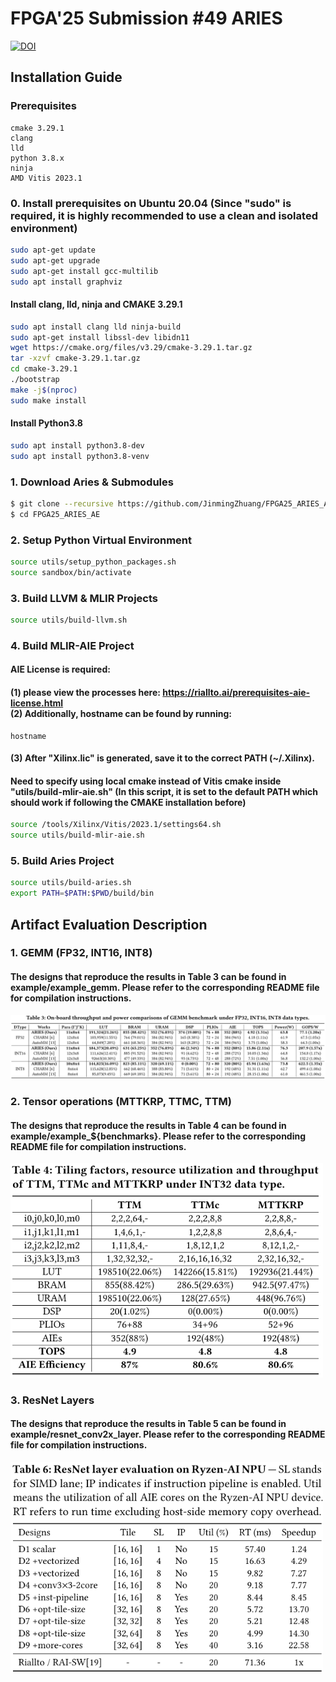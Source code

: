 # FPGA'25 Submission #49 ARIES
[![DOI](https://zenodo.org/badge/903644715.svg)](https://doi.org/10.5281/zenodo.14492668)

## Installation Guide

### Prerequisites
```
cmake 3.29.1 
clang
lld
python 3.8.x
ninja
AMD Vitis 2023.1
```
### 0. Install prerequisites on Ubuntu 20.04 (Since "sudo" is required, it is highly recommended to use a clean and isolated environment)
```sh
sudo apt-get update
sudo apt-get upgrade
sudo apt-get install gcc-multilib
sudo apt install graphviz
```
#### Install clang, lld, ninja and CMAKE 3.29.1
```sh
sudo apt install clang lld ninja-build
sudo apt-get install libssl-dev libidn11
wget https://cmake.org/files/v3.29/cmake-3.29.1.tar.gz
tar -xzvf cmake-3.29.1.tar.gz
cd cmake-3.29.1
./bootstrap
make -j$(nproc)
sudo make install
```

#### Install Python3.8
```sh
sudo apt install python3.8-dev
sudo apt install python3.8-venv
```

### 1. Download Aries & Submodules
```sh
$ git clone --recursive https://github.com/JinmingZhuang/FPGA25_ARIES_AE.git
$ cd FPGA25_ARIES_AE
```

### 2. Setup Python Virtual Environment
```sh
source utils/setup_python_packages.sh
source sandbox/bin/activate
```

### 3. Build LLVM & MLIR Projects
```sh
source utils/build-llvm.sh
```

### 4. Build MLIR-AIE Project 
#### AIE License is required: 
#### (1) please view the processes here: https://riallto.ai/prerequisites-aie-license.html <br> (2) Additionally, hostname can be found by running:<br>
```
hostname
```
#### (3) After "Xilinx.lic" is generated, save it to the correct PATH (~/.Xilinx).


#### Need to specify using local cmake instead of Vitis cmake inside "utils/build-mlir-aie.sh" (In this script, it is set to the default PATH which should work if following the CMAKE installation before)
```sh
source /tools/Xilinx/Vitis/2023.1/settings64.sh
source utils/build-mlir-aie.sh
```

### 5. Build Aries Project
```sh
source utils/build-aries.sh
export PATH=$PATH:$PWD/build/bin
```

##  Artifact Evaluation Description
### 1. GEMM (FP32, INT16, INT8)
#### The designs that reproduce the results in Table 3 can be found in example/example_gemm. Please refer to the corresponding README file for compilation instructions.
![Table 3](figures/table3.png)

### 2. Tensor operations (MTTKRP, TTMC, TTM)
#### The designs that reproduce the results in Table 4 can be found in example/example_${benchmarks}. Please refer to the corresponding README file for compilation instructions.
<img src="figures/table4.png" alt="Table 4" width="500">

### 3. ResNet Layers
#### The designs that reproduce the results in Table 5 can be found in example/resnet_conv2x_layer. Please refer to the corresponding README file for compilation instructions.
<img src="figures/table5.png" alt="Table 5" width="500">